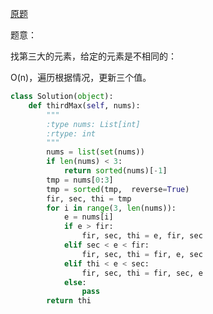 [原题](https://leetcode.com/problems/third-maximum-number/)

题意：

找第三大的元素，给定的元素是不相同的：

O(n)，遍历根据情况，更新三个值。

```Python
class Solution(object):
    def thirdMax(self, nums):
        """
        :type nums: List[int]
        :rtype: int
        """
        nums = list(set(nums))
        if len(nums) < 3:
            return sorted(nums)[-1]
        tmp = nums[0:3]
        tmp = sorted(tmp,  reverse=True)
        fir, sec, thi = tmp
        for i in range(3, len(nums)):
            e = nums[i]
            if e > fir:
                fir, sec, thi = e, fir, sec
            elif sec < e < fir:
                fir, sec, thi = fir, e, sec
            elif thi < e < sec:
                fir, sec, thi = fir, sec, e
            else:
                pass
        return thi
```
